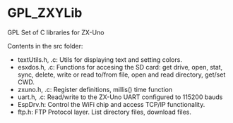 # GPL_ZXYLib
GPL Set of C libraries for ZX-Uno

Contents in the src folder:

- textUtils.h, .c: Utils for displaying text and setting colors.
- esxdos.h, .c: Functions for accesing the SD card: get drive, open, stat, sync, delete, write or read to/from file, open and read directory, get/set CWD.
- zxuno.h, .c: Register definitions, millis() time function
- uart.h, .c: Read/write to the ZX-Uno UART configured to 115200 bauds
- EspDrv.h: Control the WiFi chip and access TCP/IP functionality.
- ftp.h: FTP Protocol layer. List directory files, download files.
